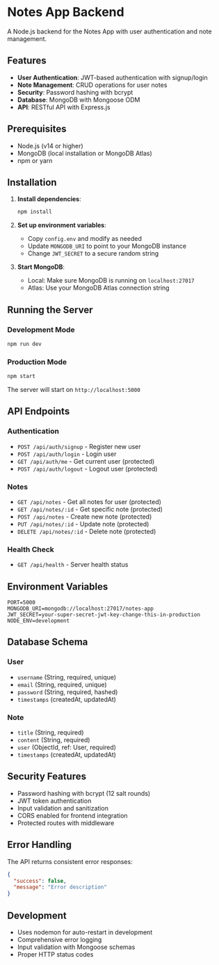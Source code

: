 # Notes App Backend

A Node.js backend for the Notes App with user authentication and note management.

## Features

- **User Authentication**: JWT-based authentication with signup/login
- **Note Management**: CRUD operations for user notes
- **Security**: Password hashing with bcrypt
- **Database**: MongoDB with Mongoose ODM
- **API**: RESTful API with Express.js

## Prerequisites

- Node.js (v14 or higher)
- MongoDB (local installation or MongoDB Atlas)
- npm or yarn

## Installation

1. **Install dependencies**:
   ```bash
   npm install
   ```

2. **Set up environment variables**:
   - Copy `config.env` and modify as needed
   - Update `MONGODB_URI` to point to your MongoDB instance
   - Change `JWT_SECRET` to a secure random string

3. **Start MongoDB**:
   - Local: Make sure MongoDB is running on `localhost:27017`
   - Atlas: Use your MongoDB Atlas connection string

## Running the Server

### Development Mode
```bash
npm run dev
```

### Production Mode
```bash
npm start
```

The server will start on `http://localhost:5000`

## API Endpoints

### Authentication
- `POST /api/auth/signup` - Register new user
- `POST /api/auth/login` - Login user
- `GET /api/auth/me` - Get current user (protected)
- `POST /api/auth/logout` - Logout user (protected)

### Notes
- `GET /api/notes` - Get all notes for user (protected)
- `GET /api/notes/:id` - Get specific note (protected)
- `POST /api/notes` - Create new note (protected)
- `PUT /api/notes/:id` - Update note (protected)
- `DELETE /api/notes/:id` - Delete note (protected)

### Health Check
- `GET /api/health` - Server health status

## Environment Variables

```env
PORT=5000
MONGODB_URI=mongodb://localhost:27017/notes-app
JWT_SECRET=your-super-secret-jwt-key-change-this-in-production
NODE_ENV=development
```

## Database Schema

### User
- `username` (String, required, unique)
- `email` (String, required, unique)
- `password` (String, required, hashed)
- `timestamps` (createdAt, updatedAt)

### Note
- `title` (String, required)
- `content` (String, required)
- `user` (ObjectId, ref: User, required)
- `timestamps` (createdAt, updatedAt)

## Security Features

- Password hashing with bcrypt (12 salt rounds)
- JWT token authentication
- Input validation and sanitization
- CORS enabled for frontend integration
- Protected routes with middleware

## Error Handling

The API returns consistent error responses:
```json
{
  "success": false,
  "message": "Error description"
}
```

## Development

- Uses nodemon for auto-restart in development
- Comprehensive error logging
- Input validation with Mongoose schemas
- Proper HTTP status codes 